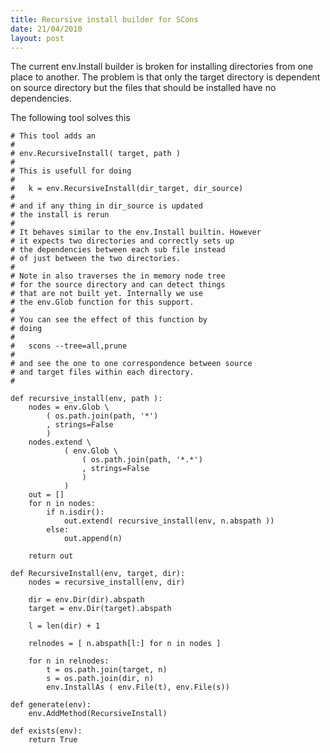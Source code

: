 ```yaml
--- 
title: Recursive install builder for SCons
date: 21/04/2010
layout: post
--- 
```


The current env.Install builder is broken for installing
directories from one place to another. The problem is that
only the target directory is dependent on source directory
but the files that should be installed have no dependencies.

The following tool solves this


    # This tool adds an
    #
    # env.RecursiveInstall( target, path )
    #
    # This is usefull for doing 
    # 
    #   k = env.RecursiveInstall(dir_target, dir_source)
    #
    # and if any thing in dir_source is updated
    # the install is rerun
    #
    # It behaves similar to the env.Install builtin. However
    # it expects two directories and correctly sets up
    # the dependencies between each sub file instead
    # of just between the two directories.
    #
    # Note in also traverses the in memory node tree
    # for the source directory and can detect things
    # that are not built yet. Internally we use
    # the env.Glob function for this support.
    #
    # You can see the effect of this function by
    # doing
    #
    #   scons --tree=all,prune
    #
    # and see the one to one correspondence between source
    # and target files within each directory.
    #

    def recursive_install(env, path ):
        nodes = env.Glob \
            ( os.path.join(path, '*')
            , strings=False
            )
        nodes.extend \
                ( env.Glob \
                    ( os.path.join(path, '*.*')
                    , strings=False
                    )
                )
        out = []
        for n in nodes:
            if n.isdir():
                out.extend( recursive_install(env, n.abspath ))
            else:
                out.append(n)

        return out

    def RecursiveInstall(env, target, dir):
        nodes = recursive_install(env, dir)

        dir = env.Dir(dir).abspath
        target = env.Dir(target).abspath

        l = len(dir) + 1

        relnodes = [ n.abspath[l:] for n in nodes ]

        for n in relnodes:
            t = os.path.join(target, n)
            s = os.path.join(dir, n)
            env.InstallAs ( env.File(t), env.File(s))

    def generate(env):
        env.AddMethod(RecursiveInstall)

    def exists(env):
        return True



